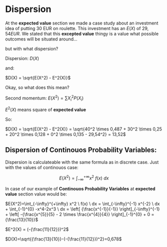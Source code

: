 # Dispersion

At the **expected value** section we made a case study about an investment idea of putting 30 EUR on roulette. This investment has an $E(X)$ of $29,54 EUR$. We stated that this **excepted value** thingy is a value what possible outcomes will be situated around...

but with what dispersion?

Dispersion: $D(X)$

and:

$D(X) = \sqrt{E(X^2) - E^2(X)}$

Okay, so what does this mean?

Second momentum: $E(X^2)=\sum X_i^2 P(X_i)$

$E^2(X)$ means square of **expected value**

So:

$D(X) = \sqrt{E(X^2) - E^2(X)} = \sqrt{40^2 \times 0,487 + 30^2 \times 0,25 + 20^2 \times 0,128 + 0^2 \times 0,135 - 29,54^2} = 13,52$

## Dispersion of Continouos Probability Variables:

Dispersion is calculateable with the same formula as in discrete case. Just with the values of continouos case:

$$E(X^2)=\int_{-\infty}^{+\infty} x^2 \ f(x) \ dx$$

In case of our example of **Continouos Probability Variables** at **expected value** section value would be:

$E(X^2)=\int_{-\infty}^{+\infty} x^2 \ f(x) \ dx = \int_{-\infty}^{-1} x^{-2} \ dx + \int_{-1}^{0} -x^4-2x^3 \ dx = \left[ {\frac{x^{-1}}{-1}} \right]_{-\infty}^{-1} + \left[ -{\frac{x^{5}}{5} - 2 \times \frac{x^{4}}{4}} \right]_{-1}^{0} + 0 = {\frac{13}{10}}$

$E^2(X) = (-{\frac{11}{12}})^2$

$D(X)=\sqrt{{\frac{13}{10}}-(-{\frac{11}{12}})^2}=0,678$